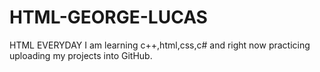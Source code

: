 # HTML-GEORGE-LUCAS
HTML EVERYDAY
I am learning c++,html,css,c# and right now practicing uploading my projects into GitHub.
